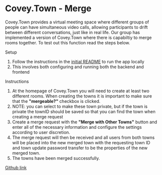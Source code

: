 # Covey.Town - Merge

Covey.Town provides a virtual meeting space where different groups of people can have simultaneous video calls, 
allowing participants to drift between different conversations, just like in real life. Our group has implemented a version of 
Covey.Town where there is capabiltiy to merge rooms together. To test out this function read the steps below. 

Setup 
1. Follow the instructions in the [initial README](https://github.com/neu-se/covey.town/blob/master/README.md) to run the app locally
2. This involves both configuring and running both the backend and frontend 

Instructions 
1. At the homepage of Covey.Town you will need to create at least two different rooms. When creating the towns it is important to make sure that the __"mergeable?"__ checkbox is clicked. 
2. NOTE: you can select to make these town private, but if the town is private the townID should be saved so that you can find the town when creating a merge request 
3. Create a merge request with the __"Merge with Other Towns"__ button and enter all of the necessary information and configure the settings according to user discretion. 
4. The merge request will then be received and all users from both towns will be placed into the new merged town with the requesting town ID and town update password transfer to be the properties of the new merged town.
5. The towns have been merged successfully. 

[Github link](https://github.com/emmabrowncarley/covey.town.git)
